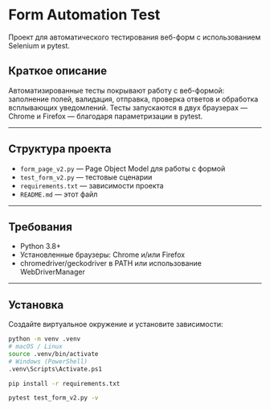 # Form Automation Test

Проект для автоматического тестирования веб-форм с использованием Selenium и pytest.

## Краткое описание

Автоматизированные тесты покрывают работу с веб-формой: заполнение полей, валидация, отправка, проверка ответов и обработка всплывающих уведомлений. Тесты запускаются в двух браузерах — Chrome и Firefox — благодаря параметризации в pytest.

---

## Структура проекта

- `form_page_v2.py` — Page Object Model для работы с формой  
- `test_form_v2.py` — тестовые сценарии  
- `requirements.txt` — зависимости проекта  
- `README.md` — этот файл

---

## Требования

- Python 3.8+  
- Установленные браузеры: Chrome и/или Firefox  
- chromedriver/geckodriver в PATH или использование WebDriverManager

---

## Установка

Создайте виртуальное окружение и установите зависимости:

```bash
python -m venv .venv
# macOS / Linux
source .venv/bin/activate
# Windows (PowerShell)
.venv\Scripts\Activate.ps1

pip install -r requirements.txt

pytest test_form_v2.py -v
